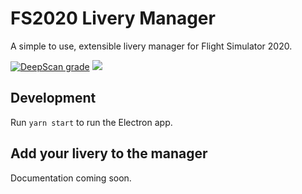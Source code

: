 # FS2020 Livery Manager

A simple to use, extensible livery manager for Flight Simulator 2020.

[![DeepScan grade](https://deepscan.io/api/teams/10690/projects/13519/branches/230735/badge/grade.svg)](https://deepscan.io/dashboard#view=project&tid=10690&pid=13519&bid=230735) [![](https://github.com/MSFS-Mega-Pack/MSFS2020-livery-manager/workflows/Smoketest/badge.svg)](https://github.com/MSFS-Mega-Pack/MSFS2020-livery-manager/actions/)

## Development

Run `yarn start` to run the Electron app.

## Add your livery to the manager

Documentation coming soon.
